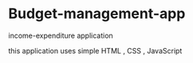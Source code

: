 # Budget-management-app
income-expenditure application

this application uses simple HTML , CSS , JavaScript
